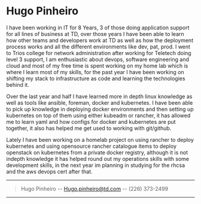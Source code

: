 


# Hugo Pinheiro

>   
> 

I have been working in IT for 8 Years, 3 of those doing application support for all lines of business at TD, over those years I have been able to learn how other teams and developers
work at TD as well as how the deployment process works and all the different environments like dev, pat, prod.
I went to Trios college for network administration after working for Teletech doing level 3 support, I am enthusiastic about devops, software engineering and cloud
and most of my free time is spent working on my home lab which is where I learn most of my skills, for the past year I have been working on shifting my stack to 
infrastructure as code and learning the technologies behind it. 

Over the last year and half I have learned more in depth linux knowledge as well as tools like ansible, foreman, docker and kubernetes.
I have been able to pick up knowledge in deploying docker environments and then setting up kubernetes on top of them using either kubeadm or rancher, it has allowed me to learn 
yaml and how configs for docker and kubernetes are put together, it also has helped me get used to working with git/github.

Lately I have been working on a homelab project on using rancher to deploy kubernetes and using opensource rancher catalogue items to deploy openstack on kubernetes from a 
private docker registry, although it is not indepth knowledge it has helped round out my operations skills with some development skills, in the next year im planning in 
studying for the rhcsa and the aws devops cert after that.




------

> Hugo Pinheiro -- [Hugo.pinheiro@td.com](hugo.pinheiro@td.com) -- (226) 373-2499

------